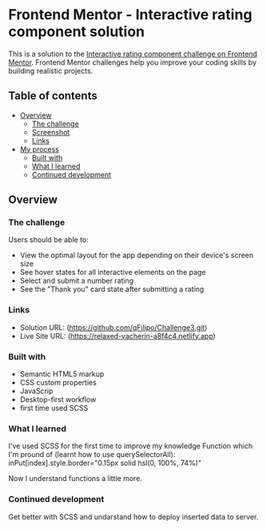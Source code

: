 # Frontend Mentor - Interactive rating component solution

This is a solution to the [Interactive rating component challenge on Frontend Mentor](https://www.frontendmentor.io/challenges/interactive-rating-component-koxpeBUmI). Frontend Mentor challenges help you improve your coding skills by building realistic projects. 

## Table of contents

- [Overview](#overview)
  - [The challenge](#the-challenge)
  - [Screenshot](#screenshot)
  - [Links](#links)
- [My process](#my-process)
  - [Built with](#built-with)
  - [What I learned](#what-i-learned)
  - [Continued development](#continued-development)

## Overview

### The challenge

Users should be able to:

- View the optimal layout for the app depending on their device's screen size
- See hover states for all interactive elements on the page
- Select and submit a number rating
- See the "Thank you" card state after submitting a rating

### Links

- Solution URL: (https://github.com/qFilipo/Challenge3.git)
- Live Site URL: (https://relaxed-vacherin-a8f4c4.netlify.app)

### Built with

- Semantic HTML5 markup
- CSS custom properties
- JavaScrip
- Desktop-first workflow
- first time used SCSS


### What I learned

I've used SCSS for the first time to improve my knowledge
Function which I'm pround of (learnt how to use querySelectorAll):
  inPut[index].style.border="0.15px solid hsl(0, 100%, 74%)"

Now I understand functions a little more.

### Continued development

Get better with SCSS and undarstand how to deploy inserted data to server. 

